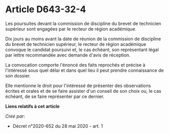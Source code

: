 # Article D643-32-4

Les poursuites devant la commission de discipline du brevet de technicien supérieur sont engagées par le recteur de région
académique.

Dix jours au moins avant la date de réunion de la commission de discipline du brevet de technicien supérieur, le recteur de
région académique convoque le candidat poursuivi et, le cas échéant, son représentant légal par lettre recommandée avec
demande d'avis de réception.

La convocation comporte l'énoncé des faits reprochés et précise à l'intéressé sous quel délai et dans quel lieu il peut
prendre connaissance de son dossier.

Elle mentionne le droit pour l'intéressé de présenter des observations écrites et orales et de se faire assister d'un conseil
de son choix ou, le cas échéant, de se faire représenter par ce dernier.

**Liens relatifs à cet article**

_Créé par_:

  - Décret n°2020-652 du 28 mai 2020 - art. 1
